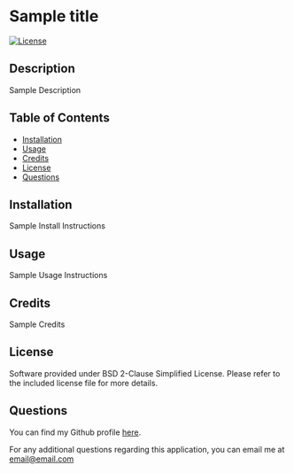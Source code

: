 # Sample title

[![License](https://img.shields.io/badge/License-BSD_2--Clause-orange.svg)](https://opensource.org/licenses/BSD-2-Clause)
        
## Description
Sample Description
        
## Table of Contents

- [Installation](#installation)
- [Usage](#usage)
- [Credits](#credits)
- [License](#license)
- [Questions](#questions)
        
## Installation
Sample Install Instructions
        

## Usage
Sample Usage Instructions
        
## Credits
Sample Credits
        
## License
Software provided under BSD 2-Clause Simplified License. Please refer to the included license file for more details.
        
## Questions
You can find my Github profile [here](https://www.github.com/UserName).
        
For any additional questions regarding this application, you can email me at email@email.com